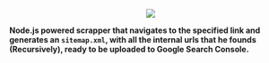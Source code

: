 <p align="center">
  <img src="https://github.com/jvidalv/react-vvlog/blob/master/assets/logo.png?raw=true">
</p>

**Node.js powered scrapper that navigates to the specified link and generates an ``sitemap.xml``,
with all the internal urls that he founds (Recursively), ready to
be uploaded to Google Search Console.**